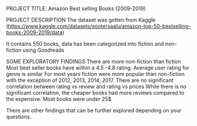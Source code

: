 PROJECT TITLE: Amazon Best selling Books (2009-2019)

PROJECT DESCRIPTION
 The dataset was gotten from Kaggle (https://www.kaggle.com/datasets/sootersaalu/amazon-top-50-bestselling-books-2009-2019/data)

It contains 550 books, data has been categorized into fiction and non-fiction using Goodreads

SOME EXPLORATORY FINDINGS
There are more non-fiction than fiction 
Most best seller books have within a 4.5 -4.8 rating.
Average user rating for genre is similar
For most years fiction were more popular than non-fiction with the exception of 2012, 2013, 2014, 2017.
There are no significant correlation between rating vs review and rating vs prices
 While there is no significant correlation, the cheaper books had more reviews compared to the expensive. Most books were under 25$

There are other findings that can be further explored depending on your questions.
